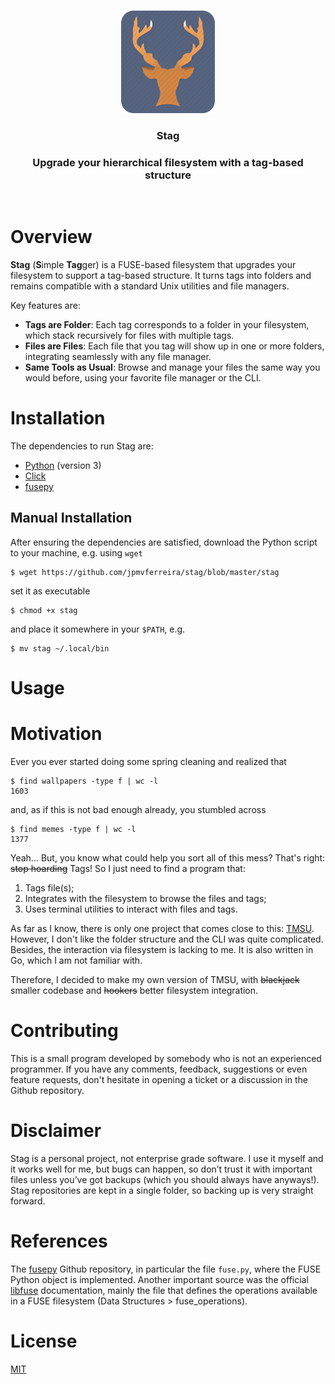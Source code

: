 <br/>
<p align="center"> <img src="icon.png" alt="Logo" width="150"> </p>
<h3 align="center"> Stag </h3>
<h3 align="center"> Upgrade your hierarchical filesystem with a tag-based structure </h3>
<br/>

# Overview
**Stag** (**S**imple **Tag**ger) is a FUSE-based filesystem that upgrades your filesystem to support a tag-based structure. It turns tags into folders and remains compatible with a standard Unix utilities and file managers.

Key features are:

- **Tags are Folder**: Each tag corresponds to a folder in your filesystem, which stack recursively for files with multiple tags.
- **Files are Files**: Each file that you tag will show up in one or more folders, integrating seamlessly with any file manager.
- **Same Tools as Usual**: Browse and manage your files the same way you would before, using your favorite file manager or the CLI.

<!--- TODO: meter imagem/gif que eu desenhei no remarkable aqui -->

# Installation

The dependencies to run Stag are:

- [Python](https://www.python.org/) (version 3)
- [Click](https://click.palletsprojects.com/en/stable/)
- [fusepy](https://github.com/fusepy/fusepy)

## Manual Installation

After ensuring the dependencies are satisfied, download the Python script to your machine, e.g. using `wget`

```console
$ wget https://github.com/jpmvferreira/stag/blob/master/stag
```

set it as executable

```console
$ chmod +x stag
```

and place it somewhere in your `$PATH`, e.g.

```console
$ mv stag ~/.local/bin
```

<!--- TODO: AUR, criar stag-git porque nao tenho versoes -->

# Usage

<!---
TODO: guide que mostra todas as funcionalidades presentes no Stag com uma breve explicacao
- init repo
- adicionar ficheiros a repo
- criar tags
- associar tags a ficheiros
- remover tags de ficheiros
- remover tags
- remover ficheiros
- correr no background (nao sei se deveria ser uma subseccao a parte ou nao)
 -->

# Motivation

Ever you ever started doing some spring cleaning and realized that

```console
$ find wallpapers -type f | wc -l
1603
```

and, as if this is not bad enough already, you stumbled across

```console
$ find memes -type f | wc -l
1377
```

Yeah... But, you know what could help you sort all of this mess? That's right: ~~stop hoarding~~ Tags! So I just need to find a program that:

1) Tags file(s);
2) Integrates with the filesystem to browse the files and tags;
3) Uses terminal utilities to interact with files and tags.

As far as I know, there is only one project that comes close to this: [TMSU](https://tmsu.org/). However, I don't like the folder structure and the CLI was quite complicated. Besides, the interaction via filesystem is lacking to me. It is also written in Go, which I am not familiar with.

Therefore, I decided to make my own version of TMSU, with ~~blackjack~~ smaller codebase and ~~hookers~~ better filesystem integration.

# Contributing

This is a small program developed by somebody who is not an experienced programmer. If you have any comments, feedback, suggestions or even feature requests, don't hesitate in opening a ticket or a discussion in the Github repository.

# Disclaimer

Stag is a personal project, not enterprise grade software. I use it myself and it works well for me, but bugs can happen, so don’t trust it with important files unless you’ve got backups (which you should always have anyways!). Stag repositories are kept in a single folder, so backing up is very straight forward.

# References

The [fusepy](https://github.com/fusepy/fusepy) Github repository, in particular the file `fuse.py`, where the FUSE Python object is implemented. Another important source was the official [libfuse](https://libfuse.github.io/doxygen/index.html) documentation, mainly the file that defines the operations available in a FUSE filesystem (Data Structures > fuse_operations).

# License
[MIT](./LICENSE.md)
